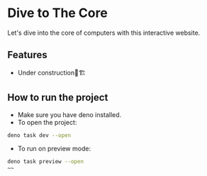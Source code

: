 # Dive to The Core

Let's dive into the core of computers with this interactive website.

## Features

- Under construction👷🏗

## How to run the project

- Make sure you have deno installed.
- To open the project:
```bash
deno task dev --open
```
- To run on preview mode:
~~~bash
deno task preview --open
~~

